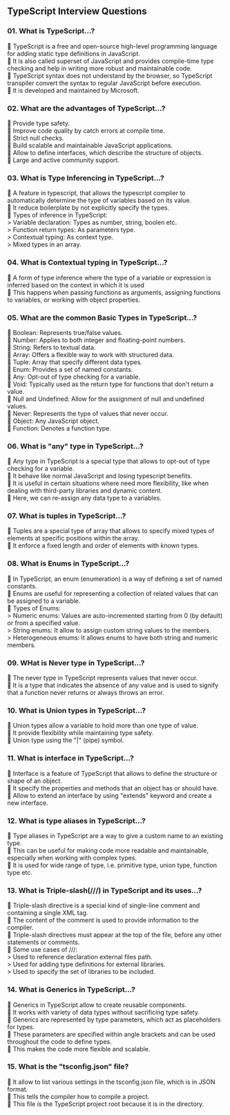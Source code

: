<h2>TypeScript Interview Questions</h2>
    <h3>01. What is TypeScript...?</h3>
    <p>
       TypeScript is a free and open-source high-level programming language for adding static type definitions in JavaScript. <br>
       It is also called superset of JavaScript and provides compile-time type checking and help in writing more robust and maintainable code. <br>
       TypeScript syntax does not understand by the browser, so TypeScript transpiler convert the syntax to regular JavaScript before execution. <br>
       It is developed and maintained by Microsoft.
    </p>
    <h3>02. What are the advantages of TypeScript...?</h3>
    <p>
       Provide type safety. <br>
       Improve code quality by catch errors at compile time. <br>
       Strict null checks. <br>
       Build scalable and maintainable JavaScript applications. <br>
       Allow to define interfaces, which describe the structure of objects. <br>
       Large and active community support.
    </p>
    <h3>03. What is Type Inferencing in TypeScript...?</h3>
    <p>
       A feature in typescript, that allows the typescript complier to automatically determine the type of variables based on its value. <br>
       It reduce boilerplate by not explicitly specify the types. <br>
       Types of inference in TypeScript: <br>
      > Variable declaration: Types as number, string, boolen etc. <br>
      > Function return types: As parameters type.<br>
      > Contextual typing: As context type. <br>
      > Mixed types in an array. 
    </p>
    <h3>04. What is Contextual typing in TypeScript...?</h3>
    <p>
       A form of type inference where the type of a variable or expression is inferred based on the context in which it is used <br>
       This happens when passing functions as arguments, assigning functions to variables, or working with object properties.
    </p>
    <h3>05. What are the common Basic Types in TypeScript...?</h3>
    <p>
       Boolean: Represents true/false values. <br>
       Number: Applies to both integer and floating-point numbers. <br>
       String: Refers to textual data. <br>
       Array: Offers a flexible way to work with structured data. <br>
       Tuple: Array that specify different data types. <br>
       Enum: Provides a set of named constants. <br>
       Any: Opt-out of type checking for a variable. <br>
       Void: Typically used as the return type for functions that don't return a value. <br>
       Null and Undefined: Allow for the assignment of null and undefined values. <br>
       Never: Represents the type of values that never occur. <br>
       Object: Any JavaScript object. <br>
       Function: Denotes a function type.
    </p>
    <h3>06. What is "any" type in TypeScript...?</h3>
    <p>
       Any type in TypeScript is a special type that allows to opt-out of type checking for a variable. <br>
       It behave like normal JavaScript and losing typescript benefits. <br>
       It is useful in certain situations where need more flexibility, like when dealing with third-party libraries and dynamic content. <br>
       Here, we can re-assign any data type to a variables. 
    </p>
    <h3>07. What is tuples in TypeScript...?</h3>
    <p>
       Tuples are a special type of array that allows to specify mixed types of elements at specific positions within the array. <br> 
       It enforce a fixed length and order of elements with known types. <br>
    </p> 
    <h3>08. What is Enums in TypeScript...?</h3>
    <p>
       In TypeScript, an enum (enumeration) is a way of defining a set of named constants. <br> 
       Enums are useful for representing a collection of related values that can be assigned to a variable. <br>
       Types of Enums: <br>
      > Numeric enums: Values are auto-incremented starting from 0 (by default) or from a specified value. <br>
      > String enums: It allow to assign custom string values to the members. <br> 
      > Heterogeneous enums: It allows enums to have both string and numeric members.
    </p>
    <h3>09. WHat is Never type in TypeScript...?</h3>
    <p>
       The never type in TypeScript represents values that never occur. <br>
       It is a type that indicates the absence of any value and is used to signify that a function never returns or always throws an error. 
    </p>
    <h3>10. What is Union types in TypeScript...?</h3>
    <p>
       Union types allow a variable to hold more than one type of value. <br>
       It provide flexibility while maintaining type safety. <br>
       Union type using the "|" (pipe) symbol.
    </p>
    <h3>11. What is interface in TypeScript...?</h3>
    <p>
       Interface is a feature of TypeScript that allows to define the structure or shape of an object. <br>
       It specify the properties and methods that an object has or should have. <br>
       Allow to extend an interface by using "extends" keyword and create a new interface.
    </p>
    <h3>12. What is type aliases in TypeScript...?</h3>
    <p>
       Type aliases in TypeScript are a way to give a custom name to an existing type. <br>
       This can be useful for making code more readable and maintainable, especially when working with complex types. <br>
       It is used for wide range of type, i.e. primitive type, union type, function type etc.
    </p>
    <h3>13. What is Triple-slash(///) in TypeScript and its uses...? </h3>
    <p>
       Triple-slash directive is a special kind of single-line comment and containing a single XML tag. <br>
       The content of the comment is used to provide information to the compiler. <br>
       Triple-slash directives must appear at the top of the file, before any other statements or comments. <br> 
       Some use cases of ///: <br>
      > Used to reference declaration external files path. <br>
      > Used for adding type definitions for external libraries. <br>
      > Used to specify the set of libraries to be included.
    </p>
    <h3>14. What is Generics in TypeScript...?</h3>
    <p>
       Generics in TypeScript allow to create reusable components. <br>
       It works with variety of data types without sacrificing type safety. <br>
       Generics are represented by type parameters, which act as placeholders for types. <br>
       These parameters are specified within angle brackets and can be used throughout the code to define types. <br>
       This makes the code more flexible and scalable.
    </p>
    <h3>15. What is the "tsconfig.json" file?</h3>
    <p>
       It allow to list various settings in the tsconfig.json file, which is in JSON format. <br> 
       This tells the compiler how to compile a project.  <br>
       This file is the TypeScript project root because it is in the directory.
    </p>
